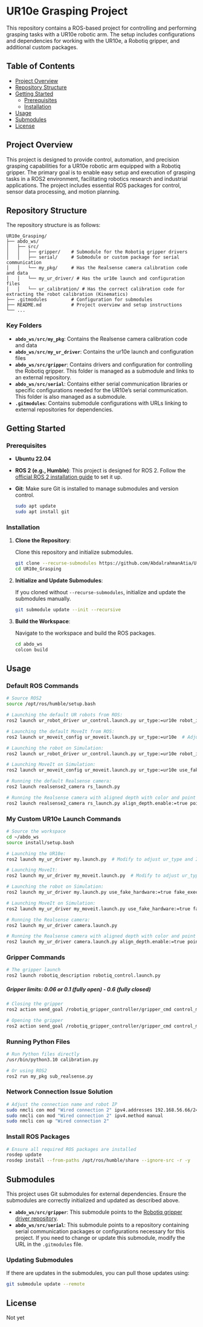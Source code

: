 
# UR10e Grasping Project

This repository contains a ROS-based project for controlling and performing grasping tasks with a UR10e robotic arm. The setup includes configurations and dependencies for working with the UR10e, a Robotiq gripper, and additional custom packages.

## Table of Contents

- [Project Overview](#project-overview)
- [Repository Structure](#repository-structure)
- [Getting Started](#getting-started)
  - [Prerequisites](#prerequisites)
  - [Installation](#installation)
- [Usage](#usage)
- [Submodules](#submodules)
- [License](#license)

## Project Overview

This project is designed to provide control, automation, and precision grasping capabilities for a UR10e robotic arm equipped with a Robotiq gripper. The primary goal is to enable easy setup and execution of grasping tasks in a ROS2 environment, facilitating robotics research and industrial applications. The project includes essential ROS packages for control, sensor data processing, and motion planning.

## Repository Structure

The repository structure is as follows:

```plaintext
UR10e_Grasping/
├── abdo_ws/
│   ├── src/
│   │   ├── gripper/    # Submodule for the Robotiq gripper drivers
│   │   ├── serial/     # Submodule or custom package for serial communication
│   │   └── my_pkg/     # Has the Realsense camera calibration code and data
│   │   └── my_ur_driver/ # Has the ur10e launch and configuration files 
│   │   └── ur_calibration/ # Has the correct calibration code for extracting the robot calibration (Kinematics)
├── .gitmodules         # Configuration for submodules
├── README.md           # Project overview and setup instructions
└── ...
```

### Key Folders

- **`abdo_ws/src/my_pkg`**: Contains the Realsense camera calibration code and data
- **`abdo_ws/src/my_ur_driver`**: Contains the ur10e launch and configuration files 
- **`abdo_ws/src/gripper`**: Contains drivers and configuration for controlling the Robotiq gripper. This folder is managed as a submodule and links to an external repository.
- **`abdo_ws/src/serial`**: Contains either serial communication libraries or specific configurations needed for the UR10e’s serial communication. This folder is also managed as a submodule.
- **`.gitmodules`**: Contains submodule configurations with URLs linking to external repositories for dependencies.

## Getting Started

### Prerequisites

- **Ubuntu 22.04**
- **ROS 2 (e.g., Humble)**: This project is designed for ROS 2. Follow the [official ROS 2 installation guide](https://docs.ros.org/en/humble/Installation.html) to set it up.
- **Git**: Make sure Git is installed to manage submodules and version control.
  
  ```bash
  sudo apt update
  sudo apt install git
  ```

### Installation

1. **Clone the Repository**:

   Clone this repository and initialize submodules.

   ```bash
   git clone --recurse-submodules https://github.com/AbdalrahmanAtia/UR10e_Grasping.git
   cd UR10e_Grasping
   ```

2. **Initialize and Update Submodules**:

   If you cloned without `--recurse-submodules`, initialize and update the submodules manually.

   ```bash
   git submodule update --init --recursive
   ```

3. **Build the Workspace**:

   Navigate to the workspace and build the ROS packages.

   ```bash
   cd abdo_ws
   colcon build
   ```

## Usage

### Default ROS Commands

```bash
# Source ROS2
source /opt/ros/humble/setup.bash
  ```

```bash
# Launching the default UR robots from ROS:
ros2 launch ur_robot_driver ur_control.launch.py ur_type:=ur10e robot_ip:=192.168.56.101   # Adjust ur_type and IP
  ```

```bash
# Launching the default MoveIt from ROS:
ros2 launch ur_moveit_config ur_moveit.launch.py ur_type:=ur10e  # Adjust ur_type
  ```

```bash
# Launching the robot on Simulation:
ros2 launch ur_robot_driver ur_control.launch.py ur_type:=ur10e robot_ip:=192.168.56.101 use_fake_hardware:=true fake_execution:=true
  ```

```bash
# Launching MoveIt on Simulation:
ros2 launch ur_moveit_config ur_moveit.launch.py ur_type:=ur10e use_fake_hardware:=true fake_execution:=true
  ```

```bash
# Running the default Realsense camera:
ros2 launch realsense2_camera rs_launch.py
  ```

```bash
# Running the Realsense camera with aligned depth with color and point cloud enabled:
ros2 launch realsense2_camera rs_launch.py align_depth.enable:=true pointcloud.enable:=true
  ```
### My Custom UR10e Launch Commands

```bash
# Source the workspace
cd ~/abdo_ws
source install/setup.bash
  ```

```bash
# Launching the UR10e:
ros2 launch my_ur_driver my.launch.py  # Modify to adjust ur_type and IP
  ```

```bash
# Launching MoveIt:
ros2 launch my_ur_driver my_moveit.launch.py  # Modify to adjust ur_type
  ```

```bash
# Launching the robot on Simulation:
ros2 launch my_ur_driver my.launch.py use_fake_hardware:=true fake_execution:=true
  ```

```bash
# Launching MoveIt on Simulation:
ros2 launch my_ur_driver my_moveit.launch.py use_fake_hardware:=true fake_execution:=true
  ```

```bash
# Running the Realsense camera:
ros2 launch my_ur_driver camera.launch.py
  ```

```bash
# Running the Realsense camera with aligned depth with color and point cloud enabled:
ros2 launch my_ur_driver camera.launch.py align_depth.enable:=true pointcloud.enable:=true
  ```

### Gripper Commands

```bash
# The gripper launch
ros2 launch robotiq_description robotiq_control.launch.py
  ```

##### Gripper limits: 0.06 or 0.1 (fully open) - 0.6 (fully closed)

```bash
# Closing the gripper
ros2 action send_goal /robotiq_gripper_controller/gripper_cmd control_msgs/action/GripperCommand "{command: {position: 0.6, max_effort: 50.0}}"
  ```

```bash
# Opening the gripper
ros2 action send_goal /robotiq_gripper_controller/gripper_cmd control_msgs/action/GripperCommand "{command: {position: 0.1, max_effort: 50.0}}"
  ```



### Running Python Files

```bash
# Run Python files directly
/usr/bin/python3.10 calibration.py
  ```

```bash
# Or using ROS2
ros2 run my_pkg sub_realsense.py
  ```

### Network Connection Issue Solution

```bash
# Adjust the connection name and robot IP
sudo nmcli con mod "Wired connection 2" ipv4.addresses 192.168.56.66/24
sudo nmcli con mod "Wired connection 2" ipv4.method manual
sudo nmcli con up "Wired connection 2"
  ```

### Install ROS Packages

```bash
# Ensure all required ROS packages are installed
rosdep update
rosdep install --from-paths /opt/ros/humble/share --ignore-src -r -y
  ```

## Submodules

This project uses Git submodules for external dependencies. Ensure the submodules are correctly initialized and updated as described above.

- **`abdo_ws/src/gripper`**: This submodule points to the [Robotiq gripper driver repository](https://github.com/AbdalrahmanAtia/ros2_robotiq_gripper.git).
- **`abdo_ws/src/serial`**: This submodule points to a repository containing serial communication packages or configurations necessary for this project. If you need to change or update this submodule, modify the URL in the `.gitmodules` file.

### Updating Submodules

If there are updates in the submodules, you can pull those updates using:

```bash
git submodule update --remote
```

## License

Not yet
